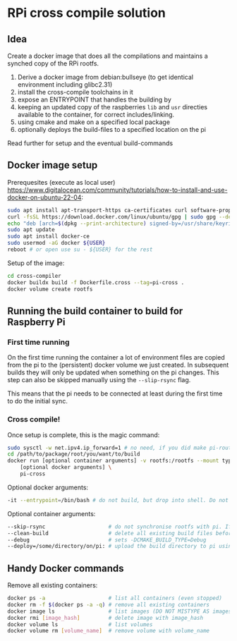 # RPi cross compile solution

## Idea

Create a docker image that does all the compilations and maintains a synched copy of the RPi rootfs.

1. Derive a docker image from debian:bullseye (to get identical environment including glibc2.31)
2. install the cross-compile toolchains in it
3. expose an ENTRYPOINT that handles the building by
  1. keeping an updated copy of the raspberries `lib` and `usr` directies available to the container, for correct includes/linking.
  2. using cmake and make on a specified local package
  3. optionally deploys the build-files to a specified location on the pi

Read further for setup and the eventual build-commands

## Docker image setup

Prerequesites (execute as local user) https://www.digitalocean.com/community/tutorials/how-to-install-and-use-docker-on-ubuntu-22-04:
```bash
sudo apt install apt-transport-https ca-certificates curl software-properties-common
curl -fsSL https://download.docker.com/linux/ubuntu/gpg | sudo gpg --dearmor -o /usr/share/keyrings/docker-archive-keyring.gpg
echo "deb [arch=$(dpkg --print-architecture) signed-by=/usr/share/keyrings/docker-archive-keyring.gpg] https://download.docker.com/linux/ubuntu $(lsb_release -cs) stable" | sudo tee /etc/apt/sources.list.d/docker.list > /dev/null
sudo apt update
sudo apt install docker-ce
sudo usermod -aG docker ${USER}
reboot # or open use su - ${USER} for the rest
```

Setup of the image:
```bash
cd cross-compiler
docker buildx build -f Dockerfile.cross --tag=pi-cross .
docker volume create rootfs
```

## Running the build container to build for Raspberry Pi


### First time running

On the first time running the container a lot of environment files are copied from the pi to the (persistent) docker volume we just created.
In subsequent builds they will only be updated when something on the pi changes.
This step can also be skipped manually using the `--slip-rsync` flag.

This means that the pi needs to be connected at least during the first time to do the initial sync.


### Cross compile!

Once setup is complete, this is the magic command:
```bash
sudo sysctl -w net.ipv4.ip_forward=1 # no need, if you did make pi-routing-up
cd /path/to/package/root/you/want/to/build
docker run [optional container arguments] -v rootfs:/rootfs --mount type=bind,src=./,dst=/package \
    [optional docker arguments] \
    pi-cross
```

Optional docker arguments:
```bash
-it --entrypoint=/bin/bash # do not build, but drop into shell. Do not use together with container arguments below!
```

Optional container arguments:
```bash
--skip-rsync                    # do not synchronise rootfs with pi. If no libraries changed and it causes overhead, use this
--clean-build                   # delete all existing build files before compilation
--debug                         # sets -DCMAKE_BUILD_TYPE=Debug
--deploy=/some/directory/on/pi: # upload the build directory to pi using rsync after building
```

## Handy Docker commands

Remove all existing containers:
```bash
docker ps -a                    # list all containers (even stopped)
docker rm -f $(docker ps -a -q) # remove all existing containers
docker image ls                 # list images (DO NOT MISTYPE AS images)
docker rmi [image_hash]         # delete image with image_hash
docker volume ls                # list volumes
docker volume rm [volume_name]  # remove volume with volume_name
```